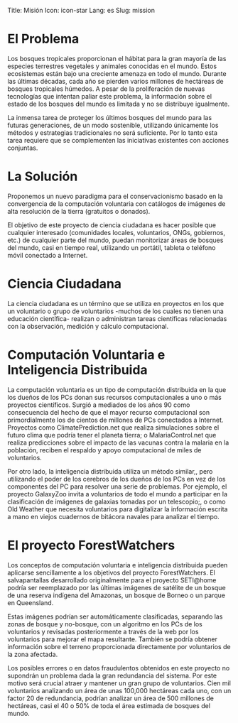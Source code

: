 Title: Misión
Icon: icon-star
Lang: es
Slug: mission

El Problema
===========

Los bosques tropicales proporcionan el hábitat para la gran mayoría de las especies terrestres vegetales y animales conocidas en el mundo. Estos ecosistemas están bajo una creciente amenaza en todo el mundo. Durante las últimas décadas, cada año se pierden varios millones de hectáreas de bosques tropicales húmedos. A pesar de la proliferación de nuevas tecnologías que intentan paliar este problema, la información sobre el estado de los bosques del mundo es limitada y no se distribuye igualmente.</p>

La inmensa tarea de proteger los últimos bosques del mundo para las futuras generaciones, de un modo sostenible,  utilizando únicamente los métodos y estrategias tradicionales no será suficiente. Por lo tanto esta tarea requiere que se complementen las iniciativas existentes con acciones conjuntas.

La Solución
===========

Proponemos un nuevo paradigma para el conservacionismo basado en la convergencia de la computación voluntaria con catálogos de imágenes de alta resolución de la tierra (gratuitos o donados).

El objetivo de este proyecto de ciencia ciudadana es hacer posible que cualquier interesado (comunidades locales, voluntarios, ONGs, gobiernos, etc.) de cualquier parte del mundo, puedan monitorizar áreas de bosques del mundo, casi en tiempo real, utilizando un portátil, tableta o teléfono móvil conectado a Internet.

Ciencia Ciudadana
=================
La ciencia ciudadana es un término que se utiliza en proyectos en los que un voluntario o grupo de voluntarios -muchos de los cuales no tienen una educación científica-  realizan o administran tareas científicas relacionadas con la observación, medición y cálculo computacional.

Computación Voluntaria e Inteligencia Distribuida
=================================================
La computación voluntaria es un tipo de computación distribuida en la que los dueños de los PCs donan sus recursos computacionales a uno o más proyectos científicos. Surgió a mediados de los años 90 como consecuencia del hecho de que el mayor recurso computacional son primordialmente los de cientos de millones de PCs conectados a Internet. Proyectos como ClimatePrediction.net que realiza simulaciones sobre el futuro clima que podría tener el planeta tierra; o MalariaControl.net que realiza predicciones sobre el impacto de las vacunas contra la malaria en la población, reciben el respaldo y apoyo computacional de miles de voluntarios.

Por otro lado, la inteligencia distribuida utiliza un método similar,, pero utilizando el poder de los cerebros de los dueños de los PCs en vez de los componentes del PC para resolver una serie de problemas. Por ejemplo, el proyecto GalaxyZoo invita a voluntarios de todo el mundo a participar en la clasificación de imágenes de galaxias tomadas por un telescopio;, o como Old Weather que necesita voluntarios para digitalizar la información escrita a mano en viejos cuadernos de bitácora navales para analizar el tiempo.

El proyecto ForestWatchers
==========================

Los conceptos de computación voluntaria e inteligencia distribuida pueden aplicarse sencillamente a los objetivos del proyecto ForestWatchers. El salvapantallas desarrollado originalmente para el proyecto SETI@home podría ser reemplazado por las últimas imágenes de satélite de un bosque de una reserva indígena del Amazonas, un bosque de Borneo o un parque en Queensland.

Estas imágenes podrían ser automáticamente clasificadas, separando las zonas de bosque y no-bosque, con un algoritmo en los PCs de los voluntarios y revisadas posteriormente a través de la web por los voluntarios para mejorar el mapa resultante. También se podría obtener información sobre el terreno proporcionada directamente por voluntarios de la zona afectada.

Los posibles errores o en datos fraudulentos obtenidos en este proyecto no supondrán un problema dada la gran redundancia del sistema. Por este motivo será crucial atraer y mantener un gran grupo de voluntarios. Cien mil voluntarios analizando un área de unas 100,000 hectáreas cada uno, con un factor 20 de redundancia, podrían analizar un área de 500 millones de hectáreas, casi el 40 o 50% de toda el área estimada de bosques del mundo.
